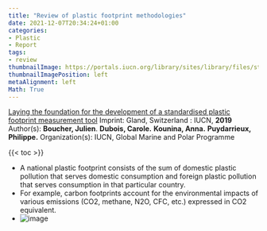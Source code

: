```yaml
---
title: "Review of plastic footprint methodologies"
date: 2021-12-07T20:34:24+01:00
categories:
- Plastic
- Report
tags:
- review
thumbnailImage: https://portals.iucn.org/library/sites/library/files/styles/publication/public/book_covers/BC-2019-027-En.PNG?itok=4JiP3ZLR
thumbnailImagePosition: left
metaAlignment: left
Math: True
---
```

[Laying the foundation for the development of a standardised plastic footprint measurement tool](https://portals.iucn.org/library/node/48510)
Imprint: Gland, Switzerland : IUCN, **2019**
Author(s): **Boucher, Julien**. **Dubois, Carole.** **Kounina, Anna.** **Puydarrieux, Philippe.**
Organization(s): IUCN, Global Marine and Polar Programme
<!--more-->
{{< toc >}}

* A national plastic footprint consists of the sum of domestic plastic pollution that serves domestic consumption and foreign plastic pollution that serves consumption in that particular country.
* For example, carbon footprints account for the environmental impacts of various emissions
(CO2, methane, N2O, CFC, etc.) expressed in CO2 equivalent.
* ![image](https://user-images.githubusercontent.com/65668613/145175432-4365d29b-8721-40d0-9b61-5fb48d3cf735.png)

